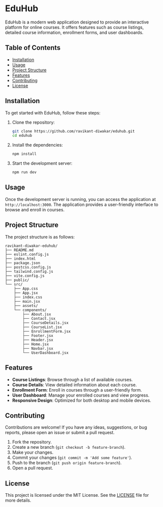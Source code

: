 

# EduHub

EduHub is a modern web application designed to provide an interactive platform for online courses. It offers features such as course listings, detailed course information, enrollment forms, and user dashboards.

## Table of Contents

- [Installation](#installation)
- [Usage](#usage)
- [Project Structure](#project-structure)
- [Features](#features)
- [Contributing](#contributing)
- [License](#license)

## Installation

To get started with EduHub, follow these steps:

1. Clone the repository:
    ```sh
    git clone https://github.com/ravikant-diwakar/eduhub.git
    cd eduhub
    ```

2. Install the dependencies:
    ```sh
    npm install
    ```

3. Start the development server:
    ```sh
    npm run dev
    ```

## Usage

Once the development server is running, you can access the application at `http://localhost:3000`. The application provides a user-friendly interface to browse and enroll in courses.

## Project Structure

The project structure is as follows:

```
ravikant-diwakar-eduhub/
├── README.md
├── eslint.config.js
├── index.html
├── package.json
├── postcss.config.js
├── tailwind.config.js
├── vite.config.js
├── public/
└── src/
    ├── App.css
    ├── App.jsx
    ├── index.css
    ├── main.jsx
    ├── assets/
    └── components/
        ├── About.jsx
        ├── Contact.jsx
        ├── CourseDetails.jsx
        ├── CourseList.jsx
        ├── EnrollmentForm.jsx
        ├── Footer.jsx
        ├── Header.jsx
        ├── Home.jsx
        ├── Navbar.jsx
        └── UserDashboard.jsx
```

## Features

- **Course Listings**: Browse through a list of available courses.
- **Course Details**: View detailed information about each course.
- **Enrollment Form**: Enroll in courses through a user-friendly form.
- **User Dashboard**: Manage your enrolled courses and view progress.
- **Responsive Design**: Optimized for both desktop and mobile devices.

## Contributing

Contributions are welcome! If you have any ideas, suggestions, or bug reports, please open an issue or submit a pull request.

1. Fork the repository.
2. Create a new branch (`git checkout -b feature-branch`).
3. Make your changes.
4. Commit your changes (`git commit -m 'Add some feature'`).
5. Push to the branch (`git push origin feature-branch`).
6. Open a pull request.

## License

This project is licensed under the MIT License. See the [LICENSE](LICENSE) file for more details.
